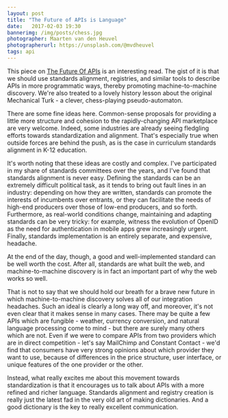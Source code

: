 ```yaml
---
layout: post
title: "The Future of APIs is Language"
date:   2017-02-03 19:30
bannerimg: /img/posts/chess.jpg
photographer: Maarten van den Heuvel
photographerurl: https://unsplash.com/@mvdheuvel
tags: api
---
```


This piece on [The Future Of APIs](https://blog.goodapi.co/future-of-apis-c84a76bc9c85) is an interesting read. The gist of it is that we should use standards alignment, registries, and similar tools to describe APIs in more programmatic ways, thereby promoting machine-to-machine discovery. We're also treated to a lovely history lesson about the original Mechanical Turk - a clever, chess-playing pseudo-automaton.

There are some fine ideas here. Common-sense proposals for providing a little more structure and cohesion to the rapidly-changing API marketplace are very welcome. Indeed, some industries are already seeing fledgling efforts towards standardization and alignment. That's especially true when outside forces are behind the push, as is the case in curriculum standards alignment in K-12 education.

It's worth noting that these ideas are costly and complex. I've participated in my share of standards committees over the years, and I've found that standards alignment is never easy. Defining the standards can be an extremely difficult political task, as it tends to bring out fault lines in an industry: depending on how they are written, standards can promote the interests of incumbents over entrants, or they can facilitate the needs of high-end producers over those of low-end producers, and so forth. Furthermore, as real-world conditions change, maintaining and adapting standards can be very tricky: for example, witness the evolution of OpenID as the need for authentication in mobile apps grew increasingly urgent. Finally, standards implementation is an entirely separate, and expensive, headache.

At the end of the day, though, a good and well-implemented standard can be well worth the cost. After all, standards are what built the web, and machine-to-machine discovery is in fact an important part of why the web works so well.

That is not to say that we should hold our breath for a brave new future in which machine-to-machine discovery solves all of our integration headaches. Such an ideal is clearly a long way off, and moreover, it's not even clear that it makes sense in many cases. There may be quite a few APIs which are fungible - weather, currency conversion, and natural language processing come to mind - but there are surely many others which are not. Even if we were to compare APIs from two providers which are in direct competition - let's say MailChimp and Constant Contact - we'd find that consumers have very strong opinions about which provider they want to use, because of differences in the price structure, user interface, or unique features of the one provider or the other.

Instead, what really excites me about this movement towards standardization is that it encourages us to talk about APIs with a more refined and richer language. Standards alignment and registry creation is really just the latest fad in the very old art of making dictionaries. And a good dictionary is the key to really excellent communication.